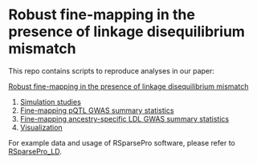 # Robust fine-mapping in the presence of linkage disequilibrium mismatch

This repo contains scripts to reproduce analyses in our paper:

[Robust fine-mapping in the presence of linkage disequilibrium mismatch](https://github.com/zhwm/RSparsePro_LD)

1. [Simulation studies](sim/)
2. [Fine-mapping pQTL GWAS summary statistics](dat/pQTL/)
3. [Fine-mapping ancestry-specific LDL GWAS summary statistics](dat/LDL/)
4. [Visualization](plt/)

For example data and usage of RSparsePro software, please refer to [RSparsePro_LD](https://github.com/zhwm/RSparsePro_LD).
